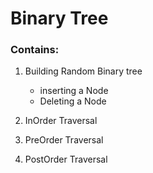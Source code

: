 # Binary Tree

### Contains:
1. Building Random Binary tree
   - inserting a Node
   - Deleting a Node
    
2. InOrder Traversal
3. PreOrder Traversal
4. PostOrder Traversal




